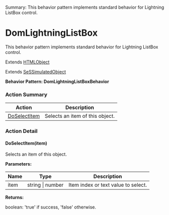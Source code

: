 Summary: This behavior pattern implements standard behavior for Lightning ListBox control.

# DomLightningListBox

This behavior pattern implements standard behavior for Lightning ListBox control.
 
Extends [HTMLObject](HTMLObject.md)

Extends [SeSSimulatedObject](SeSSimulatedObject.md)





**Behavior Pattern: DomLightningListBoxBehavior**


<!-- ============================== property summary ========================== -->

	
<!-- ============================== action summary ========================== -->



### Action Summary

|  **Action** | **Description** | 
| ----------- | --------------- |
|	[DoSelectItem](#DoSelectItem) | Selects an item of this object. |




<!-- ============================== property detail ========================== -->
	
	
<!-- ============================== action detail ========================== -->
	
### Action Detail
		
<a name="DoSelectItem"></a>    
#### DoSelectItem(item)

Selects an item of this object.


**Parameters:**

|	**Name** | **Type** | **Description** |
| ---------- | -------- | --------------- |
| item | string \| number |	Item index or text value  to select. |




**Returns:**

boolean: 'true' if success, 'false' otherwise.



<a name="see.also.domlightninglistbox.doselectitem"></a>

	


